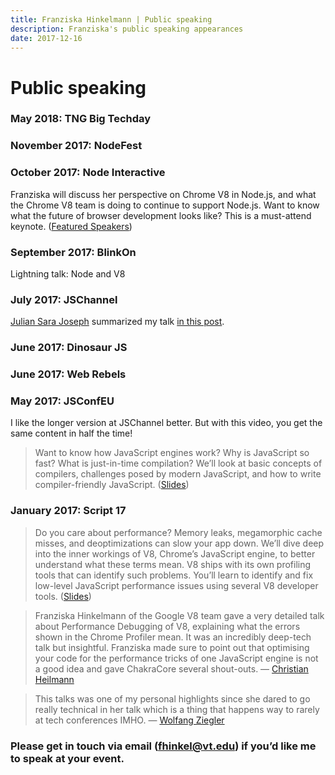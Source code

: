 ```yaml
---
title: Franziska Hinkelmann | Public speaking
description: Franziska's public speaking appearances
date: 2017-12-16
---
```


# Public speaking

### May 2018: TNG Big Techday

### November 2017: NodeFest

### October 2017: Node Interactive

Franziska will discuss her perspective on Chrome V8 in Node.js, and what the Chrome V8 team is doing to continue to support Node.js. Want to know what the future of browser development looks like? This is a must-attend keynote.  ([Featured Speakers](http://events.linuxfoundation.org/events/node-interactive/program/featured-speakers#franzi-hinkelmann))
 
### September 2017: BlinkOn

Lightning talk: Node and V8

### July 2017: JSChannel

[Julian Sara Joseph](https://medium.com/@jsj14) summarized my talk [in this post](https://medium.com/@jsj14/js-channel-2017-b9e517e27a92).

### June 2017: Dinosaur JS

### June 2017: Web Rebels

### May 2017: JSConfEU

I like the longer version at JSChannel better. But with this video, you get the same content in half the time!

> Want to know how JavaScript engines work? Why is JavaScript so fast? What is just-in-time compilation? We’ll look at basic concepts of compilers, challenges posed by modern JavaScript, and how to write compiler-friendly JavaScript.  ([Slides](https://fhinkel.github.io/JSEngines-HowDoTheyEven/JSConfEU/))

### January 2017: Script 17

> Do you care about performance? Memory leaks, megamorphic cache misses, and deoptimizations can slow your app down. We’ll dive deep into the inner workings of V8, Chrome’s JavaScript engine, to better understand what these terms mean.  V8 ships with its own profiling tools that can identify such problems. You’ll learn to identify and fix low-level JavaScript performance issues using several V8 developer tools. ([Slides](https://fhinkel.github.io/PerformanceProfiling))
 
> Franziska Hinkelmann of the Google V8 team gave a very detailed talk about Performance Debugging of V8, explaining what the errors shown in the Chrome Profiler mean. It was an incredibly deep-tech talk but insightful. Franziska made sure to point out that optimising your code for the performance tricks of one JavaScript engine is not a good idea and gave ChakraCore several shout-outs.  — [Christian
Heilmann](https://christianheilmann.com/2017/02/15/scriptconf-in-linz-austria-if-you-want-all-the-good-with-none-of-the-drama/)

> This talks was one of my personal highlights since she dared to go really technical in her talk which is a thing that happens way to rarely at tech conferences IMHO. — [Wolfang Ziegler](https://wolfgang-ziegler.com/blog/script17)

### **Please get in touch via email (fhinkel@vt.edu) if you’d like me to speak at your event.**
